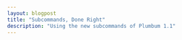```yaml
---
layout: blogpost
title: "Subcommands, Done Right"
description: "Using the new subcommands of Plumbum 1.1"
---
```


